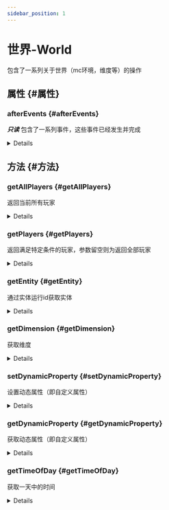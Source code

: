```yaml
---
sidebar_position: 1
---
```


# 世界-World

包含了一系列关于世界（mc环境，维度等）的操作

## 属性 {#属性}
### afterEvents {#afterEvents}
***只读*** 包含了一系列事件，这些事件已经发生并完成
<details>
#### 类型：
*WorldAfterEvents*

#### 示例：
```python
world.afterEvents.entityDie.subscribe(callback)
```
示例中使用的事件参见[*事件列表*](../events/afterEvents.md)
</details>

## 方法 {#方法}
### getAllPlayers {#getAllPlayers}

返回当前所有玩家
<details>
`getAllPlayers()`

#### 返回值类型: 
List[[*Player*](player.md)]

#### 示例：
```python
players = world.getAllPlayers()
```
</details>

### getPlayers {#getPlayers}

返回满足特定条件的玩家，参数留空则为返回全部玩家

<details>
`getPlayers(options?)`

#### 参数:
- options?=*None*
    - 类型：[*EntityQueryOptions*](player.md)

#### 返回值类型:
List[[*Player*](player.md)]

#### 示例：
```python
players = world.getPlayers({"name": "Jincarrot"})
```
</details>

### getEntity {#getEntity}

通过实体运行id获取实体

<details>
`getEntity(id)`

#### 参数：
- id
    - 实体的运行id（uid）
    - 类型：str

#### 返回值类型：
[*Entity*](entity.md)

#### 示例：
```python
entityId = serverApi.GetOnlinePlayers()[0] 
# 举例通过modsdk获取玩家的uid（玩家也是实体）
entity = world.getEntity(entityId)
```
</details>

### getDimension {#getDimension}

获取维度
<details>
`getDimension(dimensionId)`

#### 参数：
- dimensionId
    - 维度名称，可填`overworld`, `nether`, `the_end`
    - 类型：str

#### 返回值类型：
[*Dimension*](player.md)

#### 示例：
```python
dim = world.getDimension("overworld")
```
</details>

### setDynamicProperty {#setDynamicProperty}

设置动态属性（即自定义属性）

<details>
`setDynamicProperty(identifier, value)`

#### 参数：
- identifier
    - 动态属性名称
    - 类型：str
- value
    - 存入的数据
    - 类型：Any（限python基本数据类型）

#### 无返回值

#### 示例：
```python
world.setDynamicProperty("customName", 1)
```
</details>

### getDynamicProperty {#getDynamicProperty}

获取动态属性（即自定义属性）
<details>
`getDynamicProperty(identifier)`

#### 参数：
- identifier
    - 动态属性名称
    - 类型：str

#### 返回值类型：
Any | None （先前存入的数据类型，没有存储过则返回None）

#### 示例：
```python
world.getDynamicProperty("customName")
```
</details>

### getTimeOfDay {#getTimeOfDay}

获取一天中的时间

<details>
`getTimeOfDay()`

#### 返回值类型：
int（范围从0-24000，单位：刻）

#### 示例：
```python
world.getTimeOfDay()
```
</details>